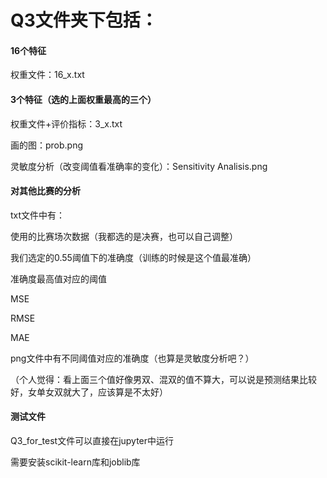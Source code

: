 # Q3文件夹下包括：

#### 16个特征

权重文件：16_x.txt



#### 3个特征（选的上面权重最高的三个）

权重文件+评价指标：3_x.txt

画的图：prob.png

灵敏度分析（改变阈值看准确率的变化）：Sensitivity Analisis.png



#### 对其他比赛的分析

txt文件中有：

使用的比赛场次数据（我都选的是决赛，也可以自己调整）

我们选定的0.55阈值下的准确度（训练的时候是这个值最准确）

准确度最高值对应的阈值

MSE

RMSE

MAE

png文件中有不同阈值对应的准确度（也算是灵敏度分析吧？）



（个人觉得：看上面三个值好像男双、混双的值不算大，可以说是预测结果比较好，女单女双就大了，应该算是不太好）



#### 测试文件

Q3_for_test文件可以直接在jupyter中运行

需要安装scikit-learn库和joblib库









